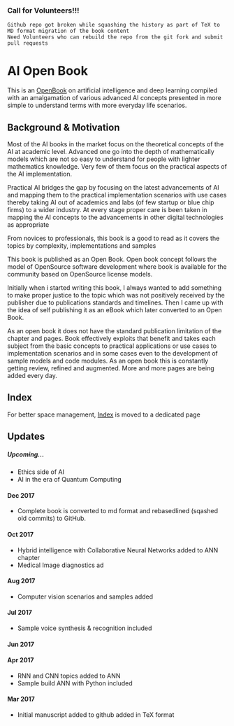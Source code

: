 ### Call for Volunteers!!!

```
Github repo got broken while squashing the history as part of TeX to MD format migration of the book content
Need Volunteers who can rebuild the repo from the git fork and submit pull requests
```


# AI Open Book

This is an [OpenBook](OpenBook.md) on artificial intelligence and deep learning compiled with an amalgamation of various advanced AI concepts presented in more simple to understand terms with more everyday life scenarios.

## Background & Motivation

Most of the AI books in the market focus on the theoretical concepts of the AI at academic level. Advanced one go into the depth of mathematically models which are not so easy to understand for people with lighter mathematics knowledge. Very few of them focus on the practical aspects of the AI implementation.

Practical AI bridges the gap by focusing on the latest advancements of AI and mapping them to the practical implementation scenarios with use cases thereby taking AI out of academics and labs (of few startup or blue chip firms) to a wider industry. At every stage proper care is been taken in mapping the AI concepts to the advancements in other digital technologies as appropriate

From novices to professionals, this book is a good to read as it covers the topics by complexity, implementations and samples

This book is published as an Open Book. Open book concept follows the model of OpenSource software development where book is available for the community based on OpenSource license models.

Initially when i started writing this book, I always wanted to add something to make proper justice to the topic which was not positively received by the publisher due to publications standards and timelines. Then I came up with the idea of self publishing it as an eBook which later converted to an Open Book.

As an open book it does not have the standard publication limitation of the chapter and pages. Book effectively exploits that benefit and takes each subject from the basic concepts to practical applications or use cases to implementation scenarios and in some cases even to the development of sample models and code modules. As an open book this is constantly getting review, refined and augmented. More and more pages are being added every day.

## Index

For better space management, [Index](index.md) is moved to a dedicated page

## Updates

##### Upcoming...

- Ethics side of AI
- AI in the era of Quantum Computing

#### Dec 2017
- Complete book is converted to md format and rebasedlined (sqashed old commits) to GitHub.

#### Oct 2017
- Hybrid intelligence with Collaborative Neural Networks added to ANN chapter
- Medical Image diagnostics ad

#### Aug 2017
- Computer vision scenarios and samples added

#### Jul 2017
- Sample voice synthesis & recognition included

#### Jun 2017


#### Apr 2017
- RNN and CNN topics added to ANN
- Sample build ANN with Python included

#### Mar 2017
- Initial manuscript added to github added in TeX format
